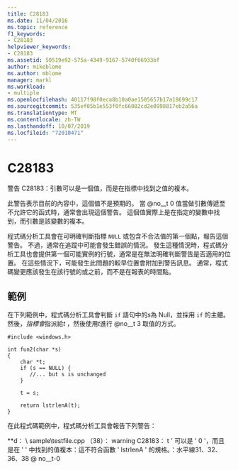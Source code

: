 ```yaml
---
title: C28183
ms.date: 11/04/2016
ms.topic: reference
f1_keywords:
- C28183
helpviewer_keywords:
- C28183
ms.assetid: 50519e92-575a-4349-9167-5740f66933bf
author: mikeblome
ms.author: mblome
manager: markl
ms.workload:
- multiple
ms.openlocfilehash: 40117f98f0eca8b10a0ae1505657b17a18699c17
ms.sourcegitcommit: 535ef05b1e553f0fc66082cd2e0998817eb2a56a
ms.translationtype: MT
ms.contentlocale: zh-TW
ms.lasthandoff: 10/07/2019
ms.locfileid: "72010471"
---
```

# <a name="c28183"></a>C28183
警告 C28183：引數可以是一個值，而是在指標中找到之值的複本。

 此警告表示目前的內容中，這個值不是預期的。 當 @no__t 0 值當做引數傳遞至不允許它的函式時，通常會出現這個警告。 這個值實際上是在指定的變數中找到，而引數是該變數的複本。

 程式碼分析工具會在可明確判斷指標 `NULL` 或包含不合法值的第一個點，報告這個警告。 不過，通常在追蹤中可能會發生錯誤的情況。 發生這種情況時，程式碼分析工具也會提供第一個可能實例的行號，通常是在無法明確判斷警告是否適用的位置。 在這些情況下，可能發生此問題的較早位置會附加到警告訊息。 通常，程式碼變更應該發生在該行號的或之前，而不是在報表的時間點。

## <a name="example"></a>範例
 在下列範例中，程式碼分析工具會判斷 `if` 語句中的*s*為 Null，並採用 `if` 的主體。 然後，*指標會*指派給*t* ，然後使用*t*進行 @no__t 3 取值的方式。

```
#include <windows.h>

int fun2(char *s)
{
    char *t;
    if (s == NULL) {
       //... but s is unchanged
    }

    t = s;

    return lstrlenA(t);
}
```

 在此程式碼範例中，程式碼分析工具會報告下列警告：

 **d： \ sample\testfile.cpp （38）： warning C28183： t ' 可以是 ' 0 '，而且是在 ' ' 中找到的值複本：這不符合函數 ' lstrlenA ' 的規格。：水平線31、32、36、38 @ no__t-0